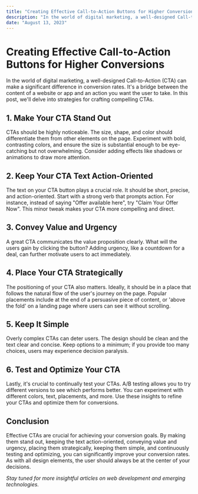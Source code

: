 ```yaml
---
title: "Creating Effective Call-to-Action Buttons for Higher Conversions"
description: "In the world of digital marketing, a well-designed Call-to-Action (CTA) can make a significant difference in conversion rates. It's a bridge between the content of a website or app and an action you want the user to take. In this post, we'll delve..."
date: "August 13, 2023"
---
```


# Creating Effective Call-to-Action Buttons for Higher Conversions

In the world of digital marketing, a well-designed Call-to-Action (CTA) can make a significant difference in conversion rates. It's a bridge between the content of a website or app and an action you want the user to take. In this post, we'll delve into strategies for crafting compelling CTAs.

## **1. Make Your CTA Stand Out**

CTAs should be highly noticeable. The size, shape, and color should differentiate them from other elements on the page. Experiment with bold, contrasting colors, and ensure the size is substantial enough to be eye-catching but not overwhelming. Consider adding effects like shadows or animations to draw more attention.

## **2. Keep Your CTA Text Action-Oriented**

The text on your CTA button plays a crucial role. It should be short, precise, and action-oriented. Start with a strong verb that prompts action. For instance, instead of saying "Offer available here", try "Claim Your Offer Now". This minor tweak makes your CTA more compelling and direct.

## **3. Convey Value and Urgency**

A great CTA communicates the value proposition clearly. What will the users gain by clicking the button? Adding urgency, like a countdown for a deal, can further motivate users to act immediately.

## **4. Place Your CTA Strategically**

The positioning of your CTA also matters. Ideally, it should be in a place that follows the natural flow of the user's journey on the page. Popular placements include at the end of a persuasive piece of content, or 'above the fold' on a landing page where users can see it without scrolling.

## **5. Keep It Simple**

Overly complex CTAs can deter users. The design should be clean and the text clear and concise. Keep options to a minimum; if you provide too many choices, users may experience decision paralysis.

## **6. Test and Optimize Your CTA**

Lastly, it's crucial to continually test your CTAs. A/B testing allows you to try different versions to see which performs better. You can experiment with different colors, text, placements, and more. Use these insights to refine your CTAs and optimize them for conversions.

## **Conclusion**

Effective CTAs are crucial for achieving your conversion goals. By making them stand out, keeping the text action-oriented, conveying value and urgency, placing them strategically, keeping them simple, and continuously testing and optimizing, you can significantly improve your conversion rates. As with all design elements, the user should always be at the center of your decisions.

_Stay tuned for more insightful articles on web development and emerging technologies._
